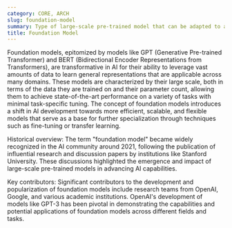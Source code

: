 ```yaml
---
category: CORE, ARCH
slug: foundation-model
summary: Type of large-scale pre-trained model that can be adapted to a wide range of tasks without needing to be trained from scratch each time.
title: Foundation Model
---
```


Foundation models, epitomized by models like GPT (Generative Pre-trained Transformer) and BERT (Bidirectional Encoder Representations from Transformers), are transformative in AI for their ability to leverage vast amounts of data to learn general representations that are applicable across many domains. These models are characterized by their large scale, both in terms of the data they are trained on and their parameter count, allowing them to achieve state-of-the-art performance on a variety of tasks with minimal task-specific tuning. The concept of foundation models introduces a shift in AI development towards more efficient, scalable, and flexible models that serve as a base for further specialization through techniques such as fine-tuning or transfer learning.

Historical overview: The term "foundation model" became widely recognized in the AI community around 2021, following the publication of influential research and discussion papers by institutions like Stanford University. These discussions highlighted the emergence and impact of large-scale pre-trained models in advancing AI capabilities.

Key contributors: Significant contributors to the development and popularization of foundation models include research teams from OpenAI, Google, and various academic institutions. OpenAI's development of models like GPT-3 has been pivotal in demonstrating the capabilities and potential applications of foundation models across different fields and tasks.